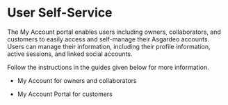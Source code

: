 # User Self-Service

The My Account portal enables users including owners, collaborators, and customers to easily access and self-manage their Asgardeo accounts. Users can manage their information, including their profile information, active sessions, and linked social accounts. 

Follow the instructions in the guides given below for more information. 

- <a :href="$withBase('/guides/users/self-service/owners/')">My Account for owners and collaborators</a>

- <a :href="$withBase('/guides/users/self-service/customer/')">My Account Portal for customers</a>